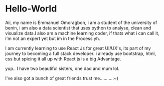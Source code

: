 # Hello-World
Aii, my name is Emmanuel Omoragbon, i am a student of the university of benin, i am also a data scientist that uses python to analyse, clean and visualize data.I also am a machine learning coder, if thats what i can call it, i'm not an expert yet but im in the Process yh.

I am currently learning to use React Js for great UI/UX's, its part of my journey to becoming a full stack developer. i already use bootstrap, html, css but spicing it all up with React js is a big Advantage.

yup.. I have two beautiful sisters, one dad and mum lol.

I've also got a bunch of great friends trust me..........:~)
